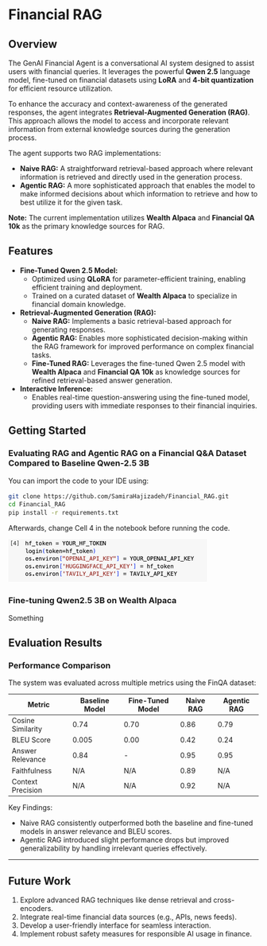 # Financial RAG

## Overview

The GenAI Financial Agent is a conversational AI system designed to assist users with financial queries. It leverages the powerful **Qwen 2.5** language model, fine-tuned on financial datasets using **LoRA** and **4-bit quantization** for efficient resource utilization. 

To enhance the accuracy and context-awareness of the generated responses, the agent integrates **Retrieval-Augmented Generation (RAG)**. This approach allows the model to access and incorporate relevant information from external knowledge sources during the generation process. 

The agent supports two RAG implementations:

- **Naive RAG:** A straightforward retrieval-based approach where relevant information is retrieved and directly used in the generation process.
- **Agentic RAG:** A more sophisticated approach that enables the model to make informed decisions about which information to retrieve and how to best utilize it for the given task.

**Note:** The current implementation utilizes **Wealth Alpaca** and **Financial QA 10k** as the primary knowledge sources for RAG.

## Features

- **Fine-Tuned Qwen 2.5 Model:**
    - Optimized using **QLoRA** for parameter-efficient training, enabling efficient training and deployment.
    - Trained on a curated dataset of **Wealth Alpaca** to specialize in financial domain knowledge. 
- **Retrieval-Augmented Generation (RAG):**
    - **Naive RAG:** Implements a basic retrieval-based approach for generating responses.
    - **Agentic RAG:** Enables more sophisticated decision-making within the RAG framework for improved performance on complex financial tasks.
    - **Fine-Tuned RAG:** Leverages the fine-tuned Qwen 2.5 model with **Wealth Alpaca** and **Financial QA 10k** as knowledge sources for refined retrieval-based answer generation.
- **Interactive Inference:**
    - Enables real-time question-answering using the fine-tuned model, providing users with immediate responses to their financial inquiries. 

## Getting Started

### Evaluating RAG and Agentic RAG on a Financial Q&A Dataset Compared to Baseline Qwen-2.5 3B

You can import the code to your IDE using:

```bash
git clone https://github.com/SamiraHajizadeh/Financial_RAG.git
cd Financial_RAG
pip install -r requirements.txt
```

Afterwards, change Cell 4 in the notebook before running the code.

<img src="image.png" width="400" />

### Fine-tuning Qwen2.5 3B on Wealth Alpaca

Something

## Evaluation Results

### Performance Comparison
The system was evaluated across multiple metrics using the FinQA dataset:

| Metric                 | Baseline Model | Fine-Tuned Model | Naive RAG | Agentic RAG |
|------------------------|----------------|------------------|-----------|-------------|
| Cosine Similarity      | 0.74           | 0.70             | 0.86      | 0.79        |
| BLEU Score             | 0.005          | 0.00             | 0.42      | 0.24        |
| Answer Relevance       | 0.84           | -                | 0.95      | 0.95        |
| Faithfulness           | N/A            | N/A              | 0.89      | N/A         |
| Context Precision      | N/A            | N/A              | 0.92      | N/A         |

Key Findings:
- Naive RAG consistently outperformed both the baseline and fine-tuned models in answer relevance and BLEU scores.
- Agentic RAG introduced slight performance drops but improved generalizability by handling irrelevant queries effectively.

---


## Future Work

1. Explore advanced RAG techniques like dense retrieval and cross-encoders.
2. Integrate real-time financial data sources (e.g., APIs, news feeds).
3. Develop a user-friendly interface for seamless interaction.
4. Implement robust safety measures for responsible AI usage in finance.

